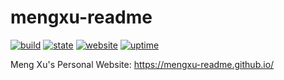 # mengxu-readme

[![build](https://img.shields.io/github/actions/workflow/status/mengxu-readme/mengxu-readme.github.io/deploy.yml)](https://github.com/mengxu-readme/mengxu-readme.github.io/actions/workflows/deploy.yml)
[![state](https://img.shields.io/github/deployments/mengxu-readme/mengxu-readme.github.io/github-pages)](https://github.com/mengxu-readme/mengxu-readme.github.io/deployments/activity_log?environment=github-pages)
[![website](https://img.shields.io/website?url=https%3A%2F%2Fmengxu-readme.github.io%2F)](https://mengxu-readme.github.io/)
[![uptime](https://img.shields.io/uptimerobot/ratio/7/m793328016-ed25115452526907f338e613)](https://mengxu-readme.github.io/)

Meng Xu's Personal Website: https://mengxu-readme.github.io/
